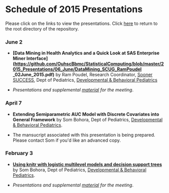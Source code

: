 Schedule of 2015 Presentations
============

Please click on the links to view the presentations. Click [here](./../) to return to the root directory of the repository.

### June 2
* **[Data Mining in Health Analytics and a Quick Look at SAS Enterprise Miner Interface](https://github.com/OuhscBbmc/StatisticalComputing/blob/master/2015_Presentations/06_June/DataMining_SCUG_RamPoudel _02June_2015.pdf)** by Ram Poudel, Research Coordinator, [Sooner SUCCESS](https://soonersuccess.ouhsc.edu/), Dept of Pediatrics, [Developmental & Behavioral Pediatrics](http://www.oumedicine.com/ouphysicians/child-specialties/list-of-child-specialties/developmental--behavioral-pediatrics)

* *Presentations and supplemental [material](./2015_Presentations/06_June/) for the meeting*. 

### April 7 
 * **Extending Semiparametric AUC Model with Discrete Covariates into General Framework** by Som Bohora, Dept of Pediatrics, [Developmental & Behavioral Pediatrics](http://www.oumedicine.com/ouphysicians/child-specialties/list-of-child-specialties/developmental--behavioral-pediatrics).

* The mansucript associated with this presentation is being prepared.  Please contact Som if you'd like an advanced copy.

### February 3 
 * **[Using knitr with logistic multilevel models and decision support trees](https://github.com/OuhscBbmc/StatisticalComputing/blob/master/2015_Presentations/02_February/SCUG_presentation.pdf)** by Som Bohora, Dept of Pediatrics, [Developmental & Behavioral Pediatrics](http://www.oumedicine.com/ouphysicians/child-specialties/list-of-child-specialties/developmental--behavioral-pediatrics).

 * *Presentations and supplemental [material](./02_February/) for the meeting*.
